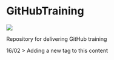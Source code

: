 GitHubTraining
==============

<img src="https://assets-cdn.github.com/images/modules/logos_page/Octocat.png">

Repository for delivering GitHub training

16/02 > Adding a new tag to this content